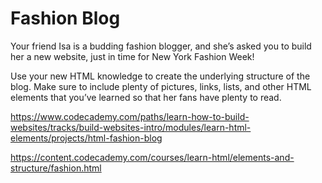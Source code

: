 # Fashion Blog

Your friend Isa is a budding fashion blogger, and she’s asked you to build her a new website, just in time for New York Fashion Week!

Use your new HTML knowledge to create the underlying structure of the blog. Make sure to include plenty of pictures, links, lists, and other HTML elements that you’ve learned so that her fans have plenty to read.

<https://www.codecademy.com/paths/learn-how-to-build-websites/tracks/build-websites-intro/modules/learn-html-elements/projects/html-fashion-blog>

<https://content.codecademy.com/courses/learn-html/elements-and-structure/fashion.html>
